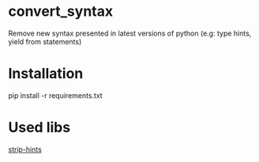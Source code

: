 # convert_syntax
Remove new syntax presented in latest versions of python (e.g: type hints, yield from statements)

# Installation
pip install -r requirements.txt

# Used libs
[strip-hints](https://github.com/abarker/strip-hints)

